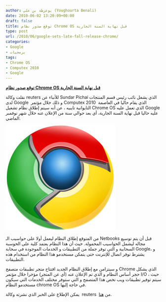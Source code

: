 ```yaml
---
author: يوغرطة بن علي (Youghourta Benali)
date: 2010-06-02 13:20:09+00:00
draft: false
title: توقع صدور نظام Chrome OS قبل نهاية السنة الجارية
type: post
url: /2010/06/google-sets-late-fall-release-chrome/
categories:
- Google
- برمجيات
tags:
- Chrome OS
- Computex 2010
- Google
---
```


[**توقع صدور نظام Chrome OS قبل نهاية السنة الجارية**](https://www.it-scoop.com/2010/06/Google-sets-late-fall-release-Chrome)


نقلت وكالة reuters للأنباء عن Sundar Pichai الذي يشغل نائب رئيس قسم المنتجات لدى Google  و ذلك خلال مؤتمر Computex 2010  الذي يقام حاليا في العاصمة التايوانية تايبيه ، عن أنه سيتم إطلاق نظام تشغيل Chrome OS الذي تعمل عليه Google عليه حاليا قبل نهاية السنة الجارية، أي بعد حوالي سنة من الإعلان عنه خلال شهر نوفمبر الماضي.

[![](google-chrome-logo-design.jpg)
](https://www.it-scoop.com/2010/06/Google-sets-late-fall-release-Chrome)

من المتوقع إطلاق النظام ليعمل أولا على حواسيب الـ Netbooks قبل أن يتم توسيع مجاله ليشمل الحواسيب المحمولة. حيث أن هذا النظام يعتمد كلية على الحوسبة السحابية و التي توفر جملة من التطبيقات و الخدمات الموجودة في سحابة Google، و يشترط توفر اتصال للإنترنت حتى يتمكن مستخدمو هذا النظام من استخدام هذه التطبيقات.

و سيتزامن مع إطلاق النظام الجديد افتتاح متجر تطبيقات متصفح Chrome الذي يشكل حجر أساس النظام و الذي تم الإعلان عنه (أي عن المتجر) مؤخرا خلال مؤتمر I/O ، حيث سيتم توفير تطبيقات ويب تخص هذا المتصفح و التي ستوفر مختلف الخدمات التي سيكون مستخدمو النظام chrome OS في حاجة إليها.

يمكن الإطلاع على الخبر الذي نشرته وكالة  reuters  من [هنا](http://www.reuters.com/article/idUSTRE65112220100602).
